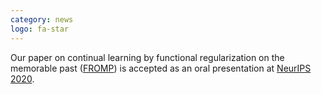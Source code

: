 ```yaml
---
category: news
logo: fa-star
---
```


Our paper on continual learning by functional regularization on the memorable past ([FROMP](https://arxiv.org/abs/2004.14070)) is accepted as an oral presentation at [NeurIPS 2020](http://neurips.cc).



